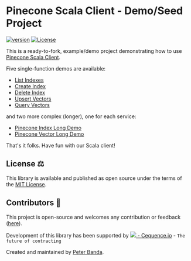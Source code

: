 # Pinecone Scala Client - Demo/Seed Project
[![version](https://img.shields.io/badge/version-0.0.1-green.svg)](https://cequence.io) [![License](https://img.shields.io/badge/License-MIT-lightgrey.svg)](https://opensource.org/licenses/MIT)

This is a ready-to-fork, example/demo project demonstrating how to use [Pinecone Scala Client](https://github.com/cequence-io/pinecone-scala).

Five single-function demos are available:

- [List Indexes](./src/main/scala/io/cequence/pineconescala/demo/ListIndexes.scala)
- [Create Index](./src/main/scala/io/cequence/pineconescala/demo/CreateIndex.scala)
- [Delete Index](./src/main/scala/io/cequence/pineconescala/demo/DeleteIndex.scala)
- [Upsert Vectors](./src/main/scala/io/cequence/pineconescala/demo/UpsertVectors.scala)
- [Query Vectors](./src/main/scala/io/cequence/pineconescala/demo/QueryVectors.scala)

and two more complex (longer), one for each service:

- [Pinecone Index Long Demo](./src/main/scala/io/cequence/pineconescala/demo/PineconeIndexLongDemo.scala)
- [Pinecone Vector Long Demo](./src/main/scala/io/cequence/pineconescala/demo/PineconeVectorLongDemo.scala)

That's it folks. Have fun with our Scala client!

## License ⚖️

This library is available and published as open source under the terms of the [MIT License](https://opensource.org/licenses/MIT).

## Contributors 🙏

This project is open-source and welcomes any contribution or feedback ([here](https://github.com/cequence-io/pinecone-scala-client/issues)).

Development of this library has been supported by  [<img src="https://cequence.io/favicon-16x16.png"> - Cequence.io](https://cequence.io) - `The future of contracting`

Created and maintained by [Peter Banda](https://peterbanda.net).